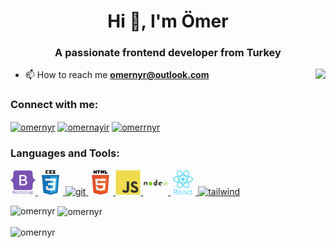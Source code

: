 <h1 align="center">Hi 👋, I'm Ömer</h1>
<h3 align="center">A passionate frontend developer from Turkey</h3>

<img src="[https://www.google.com/url?sa=i&url=https%3A%2F%2Ftenor.com%2Fsearch%2Fprogramming-gifs&psig=AOvVaw39lG7y8j_5lk6odhONBrqC&ust=1666946048338000&source=images&cd=vfe&ved=0CA0QjRxqFwoTCODouIuAgPsCFQAAAAAdAAAAABAO](https://media.tenor.com/IVCnKbtTeRQAAAAM/programming-computer.gif)" align="right" />


- 📫 How to reach me **omernyr@outlook.com**

<h3 align="left">Connect with me:</h3>
<p align="left">
<a href="https://codepen.io/omernyr" target="blank"><img align="center" src="https://raw.githubusercontent.com/rahuldkjain/github-profile-readme-generator/master/src/images/icons/Social/codepen.svg" alt="omernyr" height="30" width="40" /></a>
<a href="https://linkedin.com/in/omernayir" target="blank"><img align="center" src="https://raw.githubusercontent.com/rahuldkjain/github-profile-readme-generator/master/src/images/icons/Social/linked-in-alt.svg" alt="omernayir" height="30" width="40" /></a>
<a href="https://instagram.com/omerrnyr" target="blank"><img align="center" src="https://raw.githubusercontent.com/rahuldkjain/github-profile-readme-generator/master/src/images/icons/Social/instagram.svg" alt="omerrnyr" height="30" width="40" /></a>
</p>

<h3 align="left">Languages and Tools:</h3>
<p align="left"> <a href="https://getbootstrap.com" target="_blank" rel="noreferrer"> <img src="https://raw.githubusercontent.com/devicons/devicon/master/icons/bootstrap/bootstrap-plain-wordmark.svg" alt="bootstrap" width="40" height="40"/> </a> <a href="https://www.w3schools.com/css/" target="_blank" rel="noreferrer"> <img src="https://raw.githubusercontent.com/devicons/devicon/master/icons/css3/css3-original-wordmark.svg" alt="css3" width="40" height="40"/> </a> <a href="https://git-scm.com/" target="_blank" rel="noreferrer"> <img src="https://www.vectorlogo.zone/logos/git-scm/git-scm-icon.svg" alt="git" width="40" height="40"/> </a> <a href="https://www.w3.org/html/" target="_blank" rel="noreferrer"> <img src="https://raw.githubusercontent.com/devicons/devicon/master/icons/html5/html5-original-wordmark.svg" alt="html5" width="40" height="40"/> </a> <a href="https://developer.mozilla.org/en-US/docs/Web/JavaScript" target="_blank" rel="noreferrer"> <img src="https://raw.githubusercontent.com/devicons/devicon/master/icons/javascript/javascript-original.svg" alt="javascript" width="40" height="40"/> </a> <a href="https://nodejs.org" target="_blank" rel="noreferrer"> <img src="https://raw.githubusercontent.com/devicons/devicon/master/icons/nodejs/nodejs-original-wordmark.svg" alt="nodejs" width="40" height="40"/> </a> <a href="https://reactjs.org/" target="_blank" rel="noreferrer"> <img src="https://raw.githubusercontent.com/devicons/devicon/master/icons/react/react-original-wordmark.svg" alt="react" width="40" height="40"/> </a> <a href="https://tailwindcss.com/" target="_blank" rel="noreferrer"> <img src="https://www.vectorlogo.zone/logos/tailwindcss/tailwindcss-icon.svg" alt="tailwind" width="40" height="40"/> </a> </p>

<p><img align="left" src="https://github-readme-stats.vercel.app/api/top-langs?username=omernyr&show_icons=true&locale=en&layout=compact" alt="omernyr" /></p>

<p>&nbsp;<img align="center" src="https://github-readme-stats.vercel.app/api?username=omernyr&show_icons=true&locale=en" alt="omernyr" /></p>

<p><img align="center" src="https://github-readme-streak-stats.herokuapp.com/?user=omernyr&" alt="omernyr" /></p>
